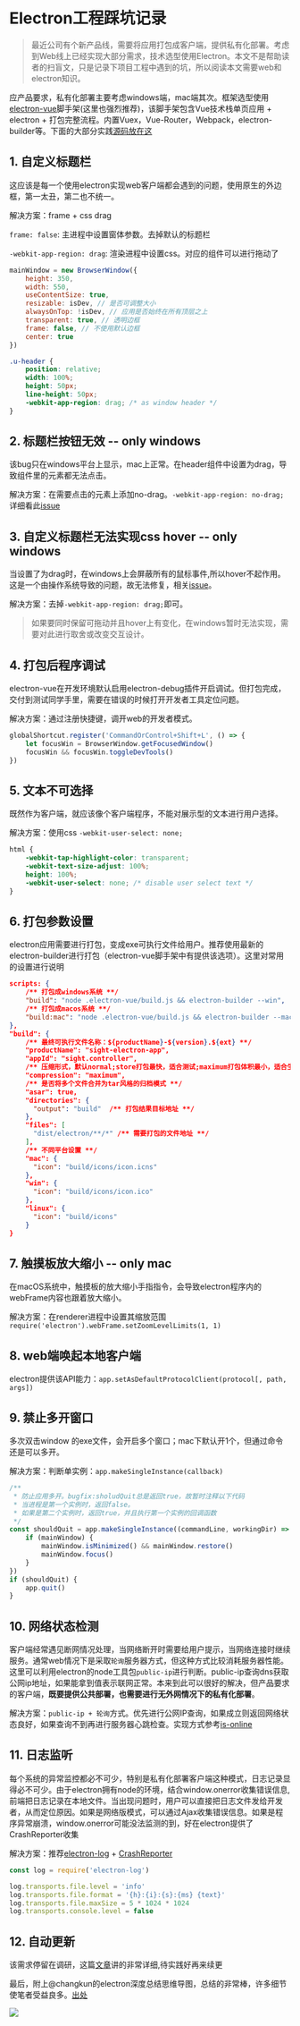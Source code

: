 # Electron工程踩坑记录

> 最近公司有个新产品线，需要将应用打包成客户端，提供私有化部署。考虑到Web线上已经实现大部分需求，技术选型使用Electron。本文不是帮助读者的扫盲文，只是记录下项目工程中遇到的坑，所以阅读本文需要web和electron知识。

应产品要求，私有化部署主要考虑windows端，mac端其次。框架选型使用[electron-vue](https://github.com/SimulatedGREG/electron-vue)脚手架(这里也强烈推荐)，该脚手架包含Vue技术栈单页应用 + electron + 打包完整流程。内置Vuex，Vue-Router，Webpack，electron-builder等。下面的大部分实践[源码放在这](https://github.com/lq782655835/electron-vue-template)

## 1. 自定义标题栏

这应该是每一个使用electron实现web客户端都会遇到的问题，使用原生的外边框，第一太丑，第二也不统一。

解决方案：frame + css drag

`frame: false`: 主进程中设置窗体参数。去掉默认的标题栏

`-webkit-app-region: drag`: 渲染进程中设置css。对应的组件可以进行拖动了

```js
mainWindow = new BrowserWindow({
    height: 350,
    width: 550,
    useContentSize: true,
    resizable: isDev, // 是否可调整大小
    alwaysOnTop: !isDev, // 应用是否始终在所有顶层之上
    transparent: true, // 透明边框
    frame: false, // 不使用默认边框
    center: true
})
```

``` css
.u-header {
    position: relative;
    width: 100%;
    height: 50px;
    line-height: 50px;
    -webkit-app-region: drag; /* as window header */
}
```

## 2. 标题栏按钮无效  -- only windows

该bug只在windows平台上显示，mac上正常。在header组件中设置为drag，导致组件里的元素都无法点击。

解决方案：在需要点击的元素上添加no-drag。`-webkit-app-region: no-drag;`详细看此[issue](https://github.com/electron/electron/issues/1354)

## 3. 自定义标题栏无法实现css hover -- only windows

当设置了为drag时，在windows上会屏蔽所有的鼠标事件,所以hover不起作用。这是一个由操作系统导致的问题，故无法修复，相关[issue](https://github.com/electron/electron/issues/13534)。

解决方案：去掉`-webkit-app-region: drag;`即可。

> 如果要同时保留可拖动并且hover上有变化，在windows暂时无法实现，需要对此进行取舍或改变交互设计。

## 4. 打包后程序调试

electron-vue在开发环境默认启用electron-debug插件开启调试。但打包完成，交付到测试同学手里，需要在错误的时候打开开发者工具定位问题。

解决方案：通过注册快捷键，调开web的开发者模式。

``` js
globalShortcut.register('CommandOrControl+Shift+L', () => {
    let focusWin = BrowserWindow.getFocusedWindow()
    focusWin && focusWin.toggleDevTools()
})
```

## 5. 文本不可选择

既然作为客户端，就应该像个客户端程序，不能对展示型的文本进行用户选择。

解决方案：使用css `-webkit-user-select: none;`

``` css
html {
    -webkit-tap-highlight-color: transparent;
    -webkit-text-size-adjust: 100%;
    height: 100%;
    -webkit-user-select: none; /* disable user select text */
}
```

## 6. 打包参数设置

electron应用需要进行打包，变成exe可执行文件给用户。推荐使用最新的electron-builder进行打包（electron-vue脚手架中有提供该选项）。这里对常用的设置进行说明

``` json
scripts: {
    /** 打包成windows系统 **/
    "build": "node .electron-vue/build.js && electron-builder --win",
    /** 打包成macos系统 **/
    "build:mac": "node .electron-vue/build.js && electron-builder --mac",
},
"build": {
    /** 最终可执行文件名称：${productName}-${version}.${ext} **/
    "productName": "sight-electron-app",
    "appId": "sight.controller",
    /** 压缩形式，默认normal;store打包最快，适合测试;maximum打包体积最小，适合生产模式 **/
    "compression": "maximum",
    /** 是否将多个文件合并为tar风格的归档模式 **/
    "asar": true,
    "directories": {
      "output": "build"  /** 打包结果目标地址 **/
    },
    "files": [
      "dist/electron/**/*" /** 需要打包的文件地址 **/
    ],
    /** 不同平台设置 **/
    "mac": {
      "icon": "build/icons/icon.icns"
    },
    "win": {
      "icon": "build/icons/icon.ico"
    },
    "linux": {
      "icon": "build/icons"
    }
}
```
## 7. 触摸板放大缩小 -- only mac

在macOS系统中，触摸板的放大缩小手指指令，会导致electron程序内的webFrame内容也跟着放大缩小。

解决方案：在renderer进程中设置其缩放范围`require('electron').webFrame.setZoomLevelLimits(1, 1)`

## 8. web端唤起本地客户端

electron提供该API能力：`app.setAsDefaultProtocolClient(protocol[, path, args])`

## 9. 禁止多开窗口

多次双击window 的exe文件，会开启多个窗口；mac下默认开1个，但通过命令还是可以多开。

解决方案：判断单实例：`app.makeSingleInstance(callback)`

``` js
/**
 * 防止应用多开。bugfix:sholudQuit总是返回true，故暂时注释以下代码
 * 当进程是第一个实例时，返回false。
 * 如果是第二个实例时，返回true，并且执行第一个实例的回调函数
 */
const shouldQuit = app.makeSingleInstance((commandLine, workingDir) => {
    if (mainWindow) {
        mainWindow.isMinimized() && mainWindow.restore()
        mainWindow.focus()
    }
})
if (shouldQuit) {
    app.quit()
}
```

## 10. 网络状态检测

客户端经常遇见断网情况处理，当网络断开时需要给用户提示，当网络连接时继续服务。通常web情况下是采取`轮询`服务器方式，但这种方式比较消耗服务器性能。这里可以利用electron的node工具包`public-ip`进行判断。public-ip查询dns获取公网ip地址，如果能拿到值表示联网正常。本来到此可以很好的解决，但产品要求的客户端，<b>既要提供公共部署，也需要进行无外网情况下的私有化部署</b>。

解决方案：`public-ip + 轮询`方式。优先进行公网IP查询，如果成立则返回网络状态良好，如果查询不到再进行服务器心跳检查。实现方式参考[is-online](https://github.com/sindresorhus/is-online)

## 11. 日志监听

每个系统的异常监控都必不可少，特别是私有化部署客户端这种模式，日志记录显得必不可少。由于electron拥有node的环境，结合window.onerror收集错误信息,前端把日志记录在本地文件。当出现问题时，用户可以直接把日志文件发给开发者，从而定位原因。如果是网络版模式，可以通过Ajax收集错误信息。如果是程序异常崩溃，window.onerror可能没法监测的到，好在electron提供了CrashReporter收集

解决方案：推荐[electron-log](https://github.com/megahertz/electron-log) + [CrashReporter](https://thorsten-hans.com/electron-crashreporter-stay-up-to-date-if-your-app-fucked-up-3e9a989cd0a0)

``` js
const log = require('electron-log')

log.transports.file.level = 'info'
log.transports.file.format = '{h}:{i}:{s}:{ms} {text}'
log.transports.file.maxSize = 5 * 1024 * 1024
log.transports.console.level = false

```

## 12. 自动更新

该需求停留在调研，这篇[文章](https://segmentfault.com/a/1190000007616641)讲的非常详细,待实践好再来续更

最后，附上@changkun的electron深度总结思维导图，总结的非常棒，许多细节使笔者受益良多。[出处](https://changkun.us/archives/2017/03/217/)

![](https://changkun.us/images/posts/217/mind.png)
   